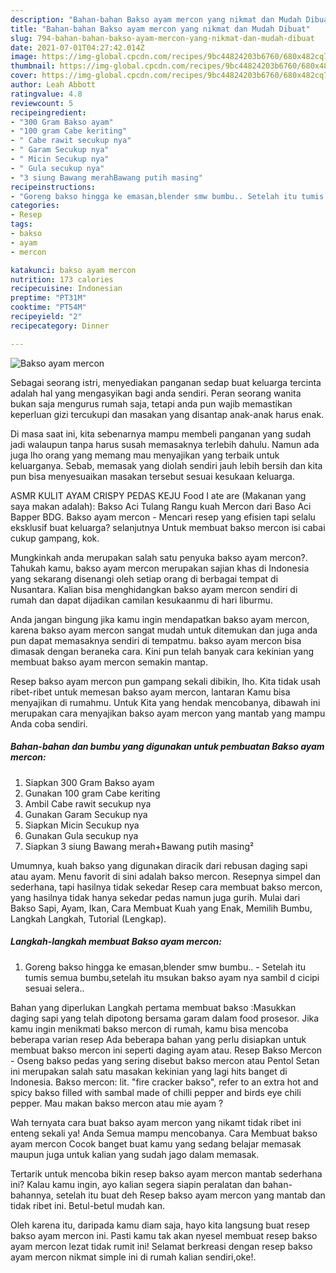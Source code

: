 ```yaml
---
description: "Bahan-bahan Bakso ayam mercon yang nikmat dan Mudah Dibuat"
title: "Bahan-bahan Bakso ayam mercon yang nikmat dan Mudah Dibuat"
slug: 794-bahan-bahan-bakso-ayam-mercon-yang-nikmat-dan-mudah-dibuat
date: 2021-07-01T04:27:42.014Z
image: https://img-global.cpcdn.com/recipes/9bc44824203b6760/680x482cq70/bakso-ayam-mercon-foto-resep-utama.jpg
thumbnail: https://img-global.cpcdn.com/recipes/9bc44824203b6760/680x482cq70/bakso-ayam-mercon-foto-resep-utama.jpg
cover: https://img-global.cpcdn.com/recipes/9bc44824203b6760/680x482cq70/bakso-ayam-mercon-foto-resep-utama.jpg
author: Leah Abbott
ratingvalue: 4.8
reviewcount: 5
recipeingredient:
- "300 Gram Bakso ayam"
- "100 gram Cabe keriting"
- " Cabe rawit secukup nya"
- " Garam Secukup nya"
- " Micin Secukup nya"
- " Gula secukup nya"
- "3 siung Bawang merahBawang putih masing"
recipeinstructions:
- "Goreng bakso hingga ke emasan,blender smw bumbu.. Setelah itu tumis semua bumbu,setelah itu msukan bakso ayam nya sambil d cicipi sesuai selera.."
categories:
- Resep
tags:
- bakso
- ayam
- mercon

katakunci: bakso ayam mercon 
nutrition: 173 calories
recipecuisine: Indonesian
preptime: "PT31M"
cooktime: "PT54M"
recipeyield: "2"
recipecategory: Dinner

---
```



![Bakso ayam mercon](https://img-global.cpcdn.com/recipes/9bc44824203b6760/680x482cq70/bakso-ayam-mercon-foto-resep-utama.jpg)

Sebagai seorang istri, menyediakan panganan sedap buat keluarga tercinta adalah hal yang mengasyikan bagi anda sendiri. Peran seorang  wanita bukan saja mengurus rumah saja, tetapi anda pun wajib memastikan keperluan gizi tercukupi dan masakan yang disantap anak-anak harus enak.

Di masa  saat ini, kita sebenarnya mampu membeli panganan yang sudah jadi walaupun tanpa harus susah memasaknya terlebih dahulu. Namun ada juga lho orang yang memang mau menyajikan yang terbaik untuk keluarganya. Sebab, memasak yang diolah sendiri jauh lebih bersih dan kita pun bisa menyesuaikan masakan tersebut sesuai kesukaan keluarga. 

ASMR KULIT AYAM CRISPY PEDAS KEJU Food I ate are (Makanan yang saya makan adalah): Bakso Aci Tulang Rangu kuah Mercon dari Baso Aci Bapper BDG. Bakso ayam mercon - Mencari resep yang efisien tapi selalu eksklusif buat keluarga? selanjutnya Untuk membuat bakso mercon isi cabai cukup gampang, kok.

Mungkinkah anda merupakan salah satu penyuka bakso ayam mercon?. Tahukah kamu, bakso ayam mercon merupakan sajian khas di Indonesia yang sekarang disenangi oleh setiap orang di berbagai tempat di Nusantara. Kalian bisa menghidangkan bakso ayam mercon sendiri di rumah dan dapat dijadikan camilan kesukaanmu di hari liburmu.

Anda jangan bingung jika kamu ingin mendapatkan bakso ayam mercon, karena bakso ayam mercon sangat mudah untuk ditemukan dan juga anda pun dapat memasaknya sendiri di tempatmu. bakso ayam mercon bisa dimasak dengan beraneka cara. Kini pun telah banyak cara kekinian yang membuat bakso ayam mercon semakin mantap.

Resep bakso ayam mercon pun gampang sekali dibikin, lho. Kita tidak usah ribet-ribet untuk memesan bakso ayam mercon, lantaran Kamu bisa menyajikan di rumahmu. Untuk Kita yang hendak mencobanya, dibawah ini merupakan cara menyajikan bakso ayam mercon yang mantab yang mampu Anda coba sendiri.

<!--inarticleads1-->

##### Bahan-bahan dan bumbu yang digunakan untuk pembuatan Bakso ayam mercon:

1. Siapkan 300 Gram Bakso ayam
1. Gunakan 100 gram Cabe keriting
1. Ambil  Cabe rawit secukup nya
1. Gunakan  Garam Secukup nya
1. Siapkan  Micin Secukup nya
1. Gunakan  Gula secukup nya
1. Siapkan 3 siung Bawang merah+Bawang putih masing²


Umumnya, kuah bakso yang digunakan diracik dari rebusan daging sapi atau ayam. Menu favorit di sini adalah bakso mercon. Resepnya simpel dan sederhana, tapi hasilnya tidak sekedar Resep cara membuat bakso mercon, yang hasilnya tidak hanya sekedar pedas namun juga gurih. Mulai dari Bakso Sapi, Ayam, Ikan, Cara Membuat Kuah yang Enak, Memilih Bumbu, Langkah Langkah, Tutorial (Lengkap). 

<!--inarticleads2-->

##### Langkah-langkah membuat Bakso ayam mercon:

1. Goreng bakso hingga ke emasan,blender smw bumbu.. - Setelah itu tumis semua bumbu,setelah itu msukan bakso ayam nya sambil d cicipi sesuai selera..


Bahan yang diperlukan Langkah pertama membuat bakso :Masukkan daging sapi yang telah dipotong bersama garam dalam food prosesor. Jika kamu ingin menikmati bakso mercon di rumah, kamu bisa mencoba beberapa varian resep Ada beberapa bahan yang perlu disiapkan untuk membuat bakso mercon ini seperti daging ayam atau. Resep Bakso Mercon - Oseng bakso pedas yang sering disebut bakso mercon atau Pentol Setan ini merupakan salah satu masakan kekinian yang lagi hits banget di Indonesia. Bakso mercon: lit. &#34;fire cracker bakso&#34;, refer to an extra hot and spicy bakso filled with sambal made of chilli pepper and birds eye chili pepper. Mau makan bakso mercon atau mie ayam ? 

Wah ternyata cara buat bakso ayam mercon yang nikamt tidak ribet ini enteng sekali ya! Anda Semua mampu mencobanya. Cara Membuat bakso ayam mercon Cocok banget buat kamu yang sedang belajar memasak maupun juga untuk kalian yang sudah jago dalam memasak.

Tertarik untuk mencoba bikin resep bakso ayam mercon mantab sederhana ini? Kalau kamu ingin, ayo kalian segera siapin peralatan dan bahan-bahannya, setelah itu buat deh Resep bakso ayam mercon yang mantab dan tidak ribet ini. Betul-betul mudah kan. 

Oleh karena itu, daripada kamu diam saja, hayo kita langsung buat resep bakso ayam mercon ini. Pasti kamu tak akan nyesel membuat resep bakso ayam mercon lezat tidak rumit ini! Selamat berkreasi dengan resep bakso ayam mercon nikmat simple ini di rumah kalian sendiri,oke!.

